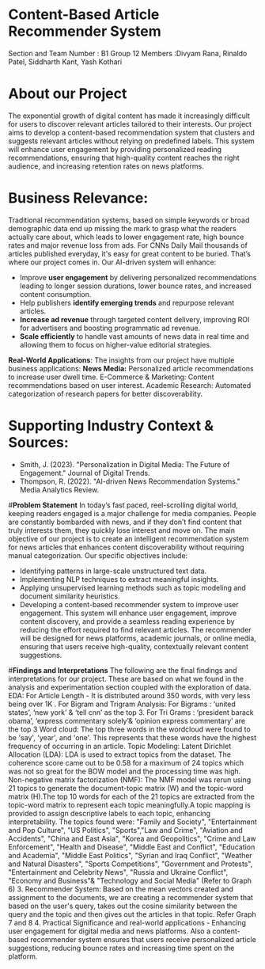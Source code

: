 # **Content-Based Article Recommender System**
Section and Team Number : B1 Group 12
Members :Divyam Rana, Rinaldo Patel, Siddharth Kant, Yash Kothari

# **About our Project**
The exponential growth of digital content has made it increasingly difficult for users to discover relevant articles tailored to their interests. Our project aims to develop a content-based recommendation system that clusters and suggests relevant articles without relying on predefined labels. This system will enhance user engagement by providing personalized reading recommendations, ensuring that high-quality content reaches the right audience, and increasing retention rates on news platforms.

# **Business Relevance:**
Traditional recommendation systems, based on simple keywords or broad demographic data end up missing the mark to grasp what the readers actually care about, which leads to lower  engagement rate, high bounce rates and major revenue loss from ads. For CNNs Daily Mail thousands of articles published everyday, it's easy for great content to be buried. That’s where our project comes in. Our AI-driven system will enhance:
- Improve **user engagement** by delivering personalized recommendations leading to longer session durations, lower bounce rates, and increased content consumption.
- Help publishers **identify emerging trends** and repurpose relevant articles.
- **Increase ad revenue** through targeted content delivery, improving ROI for advertisers and boosting programmatic ad revenue.
- **Scale efficiently** to handle vast amounts of news data in real time and allowing them to focus on higher-value editorial strategies.
  
**Real-World Applications**: The insights from our project have multiple business applications:
**News Media:** Personalized article recommendations to increase user dwell time.
E-Commerce & Marketing: Content recommendations based on user interest.
Academic Research: Automated categorization of research papers for better discoverability.

# **Supporting Industry Context & Sources:**
- Smith, J. (2023). "Personalization in Digital Media: The Future of Engagement." Journal of Digital Trends.
- Thompson, R. (2022). "AI-driven News Recommendation Systems." Media Analytics Review.

#**Problem Statement**
In today’s fast paced, reel-scrolling digital world, keeping readers engaged is a major challenge for media companies. People are constantly bombarded with news, and if they don’t find content that truly interests them, they quickly lose interest and move on. The main objective of our project is to create an intelligent recommendation system for news articles that enhances content discoverability without requiring manual categorization. Our specific objectives include:
- Identifying patterns in large-scale unstructured text data.
- Implementing NLP techniques to extract meaningful insights.
- Applying unsupervised learning methods such as topic modeling and document similarity heuristics.
- Developing a content-based recommender system to improve user engagement.
This system will enhance user engagement, improve content discovery, and provide a seamless reading experience by reducing the effort required to find relevant articles. The recommender will be designed for news platforms, academic journals, or online media, ensuring that users receive high-quality, contextually relevant content suggestions.

#**Findings and Interpretations**
The following are the final findings and interpretations for our project. These are based on what we found in the analysis and experimentation section coupled with the exploration of data.
EDA: For Article Length -  It is distributed around 350 words, with very less being over 1K . For Bigram and Trigram Analysis: For Bigrams : ‘united states’, ‘new york’ & ‘tell cnn’ as the top 3. For Tri Grams : ‘president barack obama’, ‘express commentary solely’& ‘opinion express commentary’ are the top 3
Word cloud: The top three words in the wordcloud were found to be 'say', 'year', and 'one'. This represents that these words have the highest frequency of occurring in an article.
Topic Modeling:
Latent Dirichlet Allocation (LDA): LDA is used to extract topics from the dataset. The coherence score came out to be 0.58 for a maximum of 24 topics which was not so great for the BOW model and the processing time was high.
Non-negative matrix factorization (NMF): The NMF model was rerun using 21 topics to generate the document-topic matrix (W) and the topic-word matrix (H).The top 10 words for each of the 21 topics are extracted from the topic-word matrix to represent each topic meaningfully.A topic mapping is provided to assign descriptive labels to each topic, enhancing interpretability. The topics found were: "Family and Society", "Entertainment and Pop Culture", "US Politics", "Sports","Law and Crime", "Aviation and Accidents", "China and East Asia", "Korea and Geopolitics",  "Crime and Law Enforcement", "Health and Disease", "Middle East and Conflict", "Education and Academia", "Middle East Politics", "Syrian and Iraq Conflict", "Weather and Natural Disasters", "Sports Competitions", "Government and Protests", "Entertainment and Celebrity News", "Russia and Ukraine Conflict", "Economy and Business"& "Technology and Social Media" (Refer to Graph 6)
3.  Recommender System: Based on the mean vectors created and assignment to the documents, we are creating a recommender system that based on the user's query, takes out the cosine similarity between the query and the topic and then gives out the articles in that topic. Refer Graph 7 and 8
4. Practical Significance and real-world applications - Enhancing user engagement for digital media and news platforms. Also a content-based recommender system ensures that users receive personalized article suggestions, reducing bounce rates and increasing time spent on the platform. 
